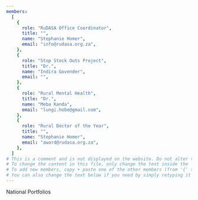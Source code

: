 ```yaml
---
members:
  [
    {
      role: "RuDASA Office Coordinator",
      title: "",
      name: "Stephanie Homer",
      email: "info@rudasa.org.za",
    },
    {
      role: "Stop Stock Outs Project",
      title: "Dr.",
      name: "Indira Govender",
      email: "",
    },
    {
      role: "Rural Mental Health",
      title: "Dr.",
      name: "Meba Kanda",
      email: "lungi.hobe@gmail.com",
    },
    {
      role: "Rural Doctor of the Year",
      title: "",
      name: "Stephanie Homer",
      email: "award@rudasa.org.za",
    },
  ]
# This is a comment and is not displayed on the website. Do not alter this text bewteen hashes (#).
# To change the content in this file, only change the text inside the ''.
# To add new members, copy + paste one of the other members (from '{' to '},' ) and change the text inside the ''.
# You can also change the text below if you need by simply retyping it as normal (like you would in any text/word document).
---
```


National Portfolios
